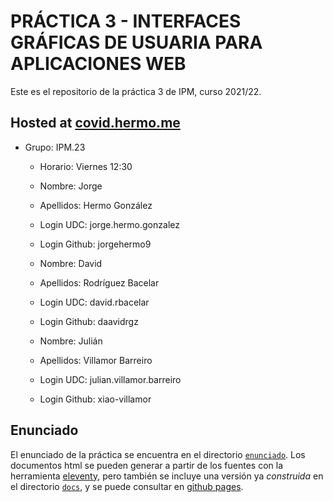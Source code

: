 # PRÁCTICA 3 - INTERFACES GRÁFICAS DE USUARIA PARA APLICACIONES WEB

Este es el repositorio de la práctica 3 de IPM, curso 2021/22.


## Hosted at [covid.hermo.me](http://covid.hermo.me)  
  
* Grupo: IPM.23
  * Horario: Viernes 12:30
  
  * Nombre: Jorge
  * Apellidos: Hermo González
  * Login UDC: jorge.hermo.gonzalez
  * Login Github: jorgehermo9
  
  * Nombre: David
  * Apellidos: Rodríguez Bacelar
  * Login UDC: david.rbacelar
  * Login Github: daavidrgz

  * Nombre: Julián
  * Apellidos: Villamor Barreiro
  * Login UDC: julian.villamor.barreiro
  * Login Github: xiao-villamor


## Enunciado

El enunciado de la práctica se encuentra en el directorio
[`enunciado`](enunciado/). Los documentos html se pueden generar a
partir de los fuentes con la herramienta
[eleventy](https://www.11ty.dev/), pero también se incluye una versión
ya _construida_ en el directorio [`docs`](docs/index.html), y se puede consultar
en [github pages](https://ipm-fic.github.io/assignment-202122-03/).
